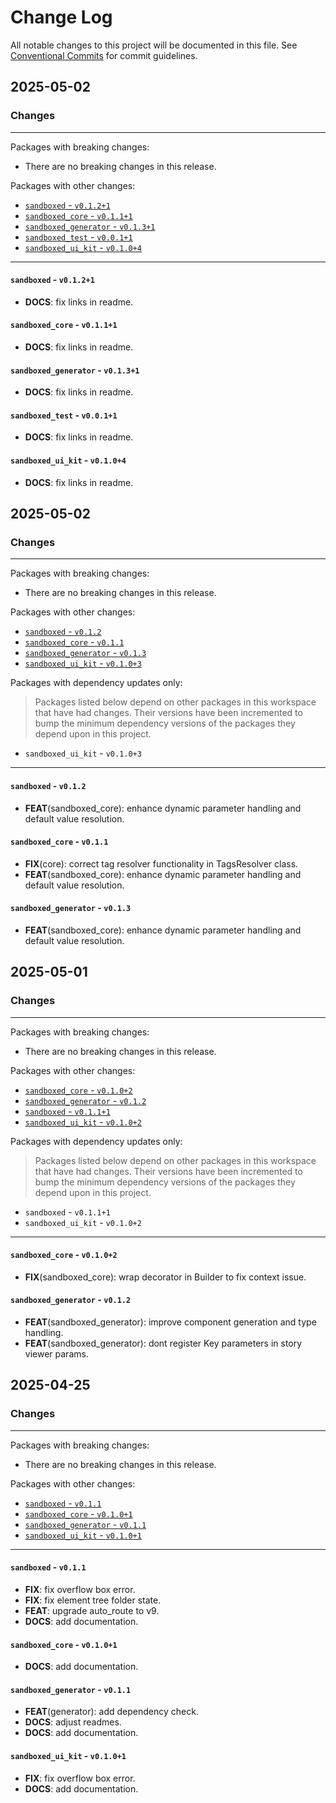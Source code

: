 # Change Log

All notable changes to this project will be documented in this file.
See [Conventional Commits](https://conventionalcommits.org) for commit guidelines.

## 2025-05-02

### Changes

---

Packages with breaking changes:

 - There are no breaking changes in this release.

Packages with other changes:

 - [`sandboxed` - `v0.1.2+1`](#sandboxed---v0121)
 - [`sandboxed_core` - `v0.1.1+1`](#sandboxed_core---v0111)
 - [`sandboxed_generator` - `v0.1.3+1`](#sandboxed_generator---v0131)
 - [`sandboxed_test` - `v0.0.1+1`](#sandboxed_test---v0011)
 - [`sandboxed_ui_kit` - `v0.1.0+4`](#sandboxed_ui_kit---v0104)

---

#### `sandboxed` - `v0.1.2+1`

 - **DOCS**: fix links in readme.

#### `sandboxed_core` - `v0.1.1+1`

 - **DOCS**: fix links in readme.

#### `sandboxed_generator` - `v0.1.3+1`

 - **DOCS**: fix links in readme.

#### `sandboxed_test` - `v0.0.1+1`

 - **DOCS**: fix links in readme.

#### `sandboxed_ui_kit` - `v0.1.0+4`

 - **DOCS**: fix links in readme.


## 2025-05-02

### Changes

---

Packages with breaking changes:

 - There are no breaking changes in this release.

Packages with other changes:

 - [`sandboxed` - `v0.1.2`](#sandboxed---v012)
 - [`sandboxed_core` - `v0.1.1`](#sandboxed_core---v011)
 - [`sandboxed_generator` - `v0.1.3`](#sandboxed_generator---v013)
 - [`sandboxed_ui_kit` - `v0.1.0+3`](#sandboxed_ui_kit---v0103)

Packages with dependency updates only:

> Packages listed below depend on other packages in this workspace that have had changes. Their versions have been incremented to bump the minimum dependency versions of the packages they depend upon in this project.

 - `sandboxed_ui_kit` - `v0.1.0+3`

---

#### `sandboxed` - `v0.1.2`

 - **FEAT**(sandboxed_core): enhance dynamic parameter handling and default value resolution.

#### `sandboxed_core` - `v0.1.1`

 - **FIX**(core): correct tag resolver functionality in TagsResolver class.
 - **FEAT**(sandboxed_core): enhance dynamic parameter handling and default value resolution.

#### `sandboxed_generator` - `v0.1.3`

 - **FEAT**(sandboxed_core): enhance dynamic parameter handling and default value resolution.


## 2025-05-01

### Changes

---

Packages with breaking changes:

 - There are no breaking changes in this release.

Packages with other changes:

 - [`sandboxed_core` - `v0.1.0+2`](#sandboxed_core---v0102)
 - [`sandboxed_generator` - `v0.1.2`](#sandboxed_generator---v012)
 - [`sandboxed` - `v0.1.1+1`](#sandboxed---v0111)
 - [`sandboxed_ui_kit` - `v0.1.0+2`](#sandboxed_ui_kit---v0102)

Packages with dependency updates only:

> Packages listed below depend on other packages in this workspace that have had changes. Their versions have been incremented to bump the minimum dependency versions of the packages they depend upon in this project.

 - `sandboxed` - `v0.1.1+1`
 - `sandboxed_ui_kit` - `v0.1.0+2`

---

#### `sandboxed_core` - `v0.1.0+2`

 - **FIX**(sandboxed_core): wrap decorator in Builder to fix context issue.

#### `sandboxed_generator` - `v0.1.2`

 - **FEAT**(sandboxed_generator): improve component generation and type handling.
 - **FEAT**(sandboxed_generator): dont register Key parameters in story viewer params.


## 2025-04-25

### Changes

---

Packages with breaking changes:

 - There are no breaking changes in this release.

Packages with other changes:

 - [`sandboxed` - `v0.1.1`](#sandboxed---v011)
 - [`sandboxed_core` - `v0.1.0+1`](#sandboxed_core---v0101)
 - [`sandboxed_generator` - `v0.1.1`](#sandboxed_generator---v011)
 - [`sandboxed_ui_kit` - `v0.1.0+1`](#sandboxed_ui_kit---v0101)

---

#### `sandboxed` - `v0.1.1`

 - **FIX**: fix overflow box error.
 - **FIX**: fix element tree folder state.
 - **FEAT**: upgrade auto_route to v9.
 - **DOCS**: add documentation.

#### `sandboxed_core` - `v0.1.0+1`

 - **DOCS**: add documentation.

#### `sandboxed_generator` - `v0.1.1`

 - **FEAT**(generator): add dependency check.
 - **DOCS**: adjust readmes.
 - **DOCS**: add documentation.

#### `sandboxed_ui_kit` - `v0.1.0+1`

 - **FIX**: fix overflow box error.
 - **DOCS**: add documentation.

